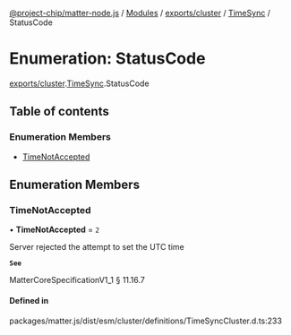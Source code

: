 [@project-chip/matter-node.js](../README.md) / [Modules](../modules.md) / [exports/cluster](../modules/exports_cluster.md) / [TimeSync](../modules/exports_cluster.TimeSync.md) / StatusCode

# Enumeration: StatusCode

[exports/cluster](../modules/exports_cluster.md).[TimeSync](../modules/exports_cluster.TimeSync.md).StatusCode

## Table of contents

### Enumeration Members

- [TimeNotAccepted](exports_cluster.TimeSync.StatusCode.md#timenotaccepted)

## Enumeration Members

### TimeNotAccepted

• **TimeNotAccepted** = ``2``

Server rejected the attempt to set the UTC time

**`See`**

MatterCoreSpecificationV1_1 § 11.16.7

#### Defined in

packages/matter.js/dist/esm/cluster/definitions/TimeSyncCluster.d.ts:233

